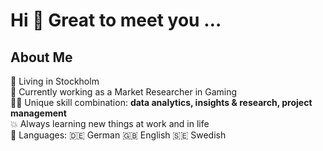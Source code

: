 # Hi 👋 Great to meet you …

## About Me

📍 Living in Stockholm <br/>
💼 Currently working as a Market Researcher in Gaming<br/>
💪🏼 Unique skill combination: **data analytics, insights & research, project management**<br/>
💥 Always learning new things at work and in life<br/>
💬 Languages: 🇩🇪 German 🇬🇧 English 🇸🇪 Swedish
